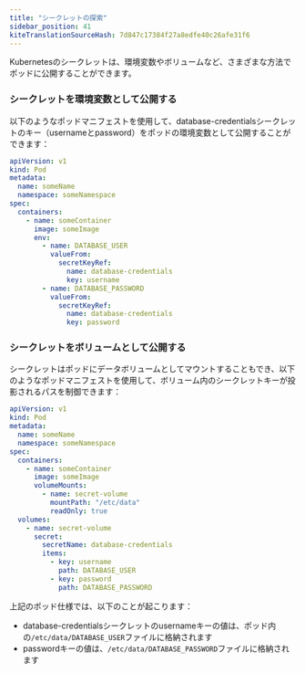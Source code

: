```yaml
---
title: "シークレットの探索"
sidebar_position: 41
kiteTranslationSourceHash: 7d847c17384f27a8edfe40c26afe31f6
---
```


Kubernetesのシークレットは、環境変数やボリュームなど、さまざまな方法でポッドに公開することができます。

### シークレットを環境変数として公開する

以下のようなポッドマニフェストを使用して、database-credentialsシークレットのキー（usernameとpassword）をポッドの環境変数として公開することができます：

```yaml
apiVersion: v1
kind: Pod
metadata:
  name: someName
  namespace: someNamespace
spec:
  containers:
    - name: someContainer
      image: someImage
      env:
        - name: DATABASE_USER
          valueFrom:
            secretKeyRef:
              name: database-credentials
              key: username
        - name: DATABASE_PASSWORD
          valueFrom:
            secretKeyRef:
              name: database-credentials
              key: password
```

### シークレットをボリュームとして公開する

シークレットはポッドにデータボリュームとしてマウントすることもでき、以下のようなポッドマニフェストを使用して、ボリューム内のシークレットキーが投影されるパスを制御できます：

```yaml
apiVersion: v1
kind: Pod
metadata:
  name: someName
  namespace: someNamespace
spec:
  containers:
    - name: someContainer
      image: someImage
      volumeMounts:
        - name: secret-volume
          mountPath: "/etc/data"
          readOnly: true
  volumes:
    - name: secret-volume
      secret:
        secretName: database-credentials
        items:
          - key: username
            path: DATABASE_USER
          - key: password
            path: DATABASE_PASSWORD
```

上記のポッド仕様では、以下のことが起こります：

- database-credentialsシークレットのusernameキーの値は、ポッド内の`/etc/data/DATABASE_USER`ファイルに格納されます
- passwordキーの値は、`/etc/data/DATABASE_PASSWORD`ファイルに格納されます

